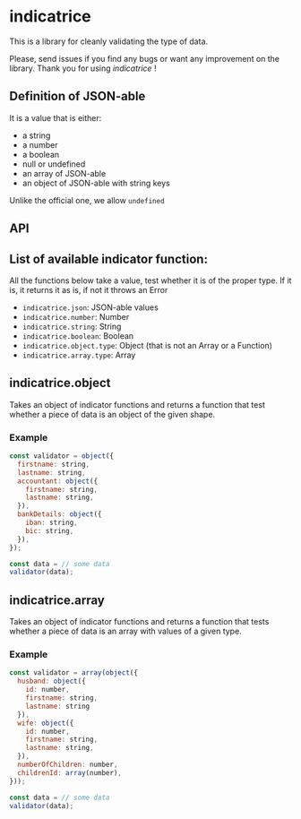 # indicatrice

This is a library for cleanly validating the type of data.

Please, send issues if you find any bugs or want any improvement on the library. Thank you for using *indicatrice* !

## Definition of JSON-able

It is a value that is either:
- a string
- a number
- a boolean
- null or undefined
- an array of JSON-able
- an object of JSON-able with string keys

Unlike the official one, we allow `undefined`


## API

## List of available indicator function:

All the functions below take a value, test whether it is of the proper type. If it is, it returns it as is, if not it throws an Error
- `indicatrice.json`: JSON-able values
- `indicatrice.number`: Number
- `indicatrice.string`: String
- `indicatrice.boolean`: Boolean
- `indicatrice.object.type`: Object (that is not an Array or a Function)
- `indicatrice.array.type`: Array

## indicatrice.object

Takes an object of indicator functions and returns a function that test whether a piece of data is an object of the given shape.

### Example

```js
const validator = object({
  firstname: string,
  lastname: string,
  accountant: object({
    firstname: string,
    lastname: string,
  }),
  bankDetails: object({
    iban: string,
    bic: string,
  }),
});

const data = // some data
validator(data);
```

## indicatrice.array

Takes an object of indicator functions and returns a function that tests whether a piece of data is an array with values of a given type.

### Example

```js
const validator = array(object({
  husband: object({
    id: number,
    firstname: string,
    lastname: string
  }),
  wife: object({
    id: number,
    firstname: string,
    lastname: string,
  }),
  numberOfChildren: number,
  childrenId: array(number), 
}));

const data = // some data
validator(data);
```
